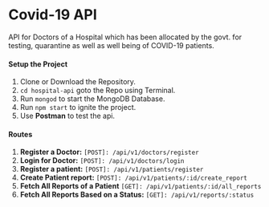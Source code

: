 # Covid-19 API
API for Doctors of a Hospital which has been allocated by the govt. for testing, quarantine as well as well being of COVID-19 patients.

#### Setup the Project

1. Clone or Download the Repository.
2. `cd hospital-api` goto the Repo using Terminal.
3. Run `mongod` to start the MongoDB Database.
4. Run `npm start` to ignite the project.
5. Use **Postman** to test the api.

#### Routes
1. **Register a Doctor:** `[POST]: /api/v1/doctors/register`
2. **Login for Doctor:** `[POST]: /api/v1/doctors/login`
3. **Register a patient:** `[POST]: /api/v1/patients/register`
4. **Create Patient report:** `[POST]: /api/v1/patients/:id/create_report`
5. **Fetch All Reports of a Patient** `[GET]: /api/v1/patients/:id/all_reports`
6. **Fetch All Reports Based on a Status:** `[GET]: /api/v1/reports/:status`